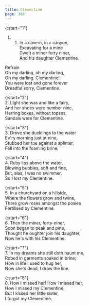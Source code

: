 ```yaml
---
title: Clementine
page: 388
---  
```



{:start="1"}  
1.  1. In a cavern, in a canyon,  
Excavating for a mine  
Dwelt a miner forty niner,  
And his daughter Clementine.  


Refrain  
Oh my darling, oh my darling,  
Oh my darling, Clementine!  
You were lost and gone forever  
Dreadful sorry, Clementine.  


{:start="2"}  
2. Light she was and like a fairy,  
And her shoes were number nine,  
Herring boxes, without topses,  
Sandals were for Clementine.  


{:start="3"}  
3. Drove she ducklings to the water  
Ev'ry morning just at nine,  
Stubbed her toe against a splinter,  
Fell into the foaming brine.  


{:start="4"}  
4. Ruby lips above the water,  
Blowing bubbles, soft and fine,  
But, alas, I was no swimmer,  
So I lost my Clementine.  


{:start="5"}  
5. In a churchyard on a hillside,  
Where the flowers grow and twine,  
There grow roses amongst the posies  
Fertilised by Clementine.  


{:start="6"}  
6. Then the miner, forty-niner,  
Soon began to peak and pine,  
Thought he oughter join his daughter,  
Now he's with his Clementine.  


{:start="7"}  
7. In my dreams she still doth haunt me,  
Robed in garments soaked in brine;  
How in life I used to hug her,  
Now she's dead, I draw the line.  


{:start="8"}  
8. How I missed her! How I missed her,  
How I missed my Clementine,  
But I kissed her little sister,  
I forgot my Clementine.  